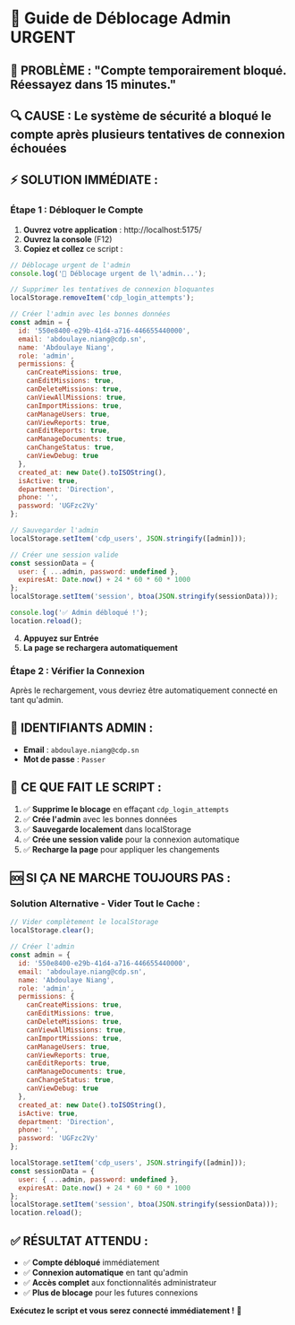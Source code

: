 # 🚨 Guide de Déblocage Admin URGENT

## 🚨 **PROBLÈME :** "Compte temporairement bloqué. Réessayez dans 15 minutes."

## 🔍 **CAUSE :** Le système de sécurité a bloqué le compte après plusieurs tentatives de connexion échouées

## ⚡ **SOLUTION IMMÉDIATE :**

### **Étape 1 : Débloquer le Compte**

1. **Ouvrez votre application** : http://localhost:5175/
2. **Ouvrez la console** (F12)
3. **Copiez et collez** ce script :

```javascript
// Déblocage urgent de l'admin
console.log('🔧 Déblocage urgent de l\'admin...');

// Supprimer les tentatives de connexion bloquantes
localStorage.removeItem('cdp_login_attempts');

// Créer l'admin avec les bonnes données
const admin = {
  id: '550e8400-e29b-41d4-a716-446655440000',
  email: 'abdoulaye.niang@cdp.sn',
  name: 'Abdoulaye Niang',
  role: 'admin',
  permissions: {
    canCreateMissions: true,
    canEditMissions: true,
    canDeleteMissions: true,
    canViewAllMissions: true,
    canImportMissions: true,
    canManageUsers: true,
    canViewReports: true,
    canEditReports: true,
    canManageDocuments: true,
    canChangeStatus: true,
    canViewDebug: true
  },
  created_at: new Date().toISOString(),
  isActive: true,
  department: 'Direction',
  phone: '',
  password: 'UGFzc2Vy'
};

// Sauvegarder l'admin
localStorage.setItem('cdp_users', JSON.stringify([admin]));

// Créer une session valide
const sessionData = {
  user: { ...admin, password: undefined },
  expiresAt: Date.now() + 24 * 60 * 60 * 1000
};
localStorage.setItem('session', btoa(JSON.stringify(sessionData)));

console.log('✅ Admin débloqué !');
location.reload();
```

4. **Appuyez sur Entrée**
5. **La page se rechargera automatiquement**

### **Étape 2 : Vérifier la Connexion**

Après le rechargement, vous devriez être automatiquement connecté en tant qu'admin.

## 🎯 **IDENTIFIANTS ADMIN :**

- **Email** : `abdoulaye.niang@cdp.sn`
- **Mot de passe** : `Passer`

## 🔧 **CE QUE FAIT LE SCRIPT :**

1. ✅ **Supprime le blocage** en effaçant `cdp_login_attempts`
2. ✅ **Crée l'admin** avec les bonnes données
3. ✅ **Sauvegarde localement** dans localStorage
4. ✅ **Crée une session valide** pour la connexion automatique
5. ✅ **Recharge la page** pour appliquer les changements

## 🆘 **SI ÇA NE MARCHE TOUJOURS PAS :**

### **Solution Alternative - Vider Tout le Cache :**

```javascript
// Vider complètement le localStorage
localStorage.clear();

// Créer l'admin
const admin = {
  id: '550e8400-e29b-41d4-a716-446655440000',
  email: 'abdoulaye.niang@cdp.sn',
  name: 'Abdoulaye Niang',
  role: 'admin',
  permissions: {
    canCreateMissions: true,
    canEditMissions: true,
    canDeleteMissions: true,
    canViewAllMissions: true,
    canImportMissions: true,
    canManageUsers: true,
    canViewReports: true,
    canEditReports: true,
    canManageDocuments: true,
    canChangeStatus: true,
    canViewDebug: true
  },
  created_at: new Date().toISOString(),
  isActive: true,
  department: 'Direction',
  phone: '',
  password: 'UGFzc2Vy'
};

localStorage.setItem('cdp_users', JSON.stringify([admin]));
const sessionData = {
  user: { ...admin, password: undefined },
  expiresAt: Date.now() + 24 * 60 * 60 * 1000
};
localStorage.setItem('session', btoa(JSON.stringify(sessionData)));
location.reload();
```

## ✅ **RÉSULTAT ATTENDU :**

- ✅ **Compte débloqué** immédiatement
- ✅ **Connexion automatique** en tant qu'admin
- ✅ **Accès complet** aux fonctionnalités administrateur
- ✅ **Plus de blocage** pour les futures connexions

**Exécutez le script et vous serez connecté immédiatement !** 🎉
